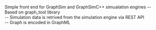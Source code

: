 Simple front end for GraphSim and GraphSimC++ simualation engines
-- Based on graph\_tool library<br /> 
-- Simulation data is retrived from the simulation engine via REST API<br />
-- Graph is encoded in GraphML
